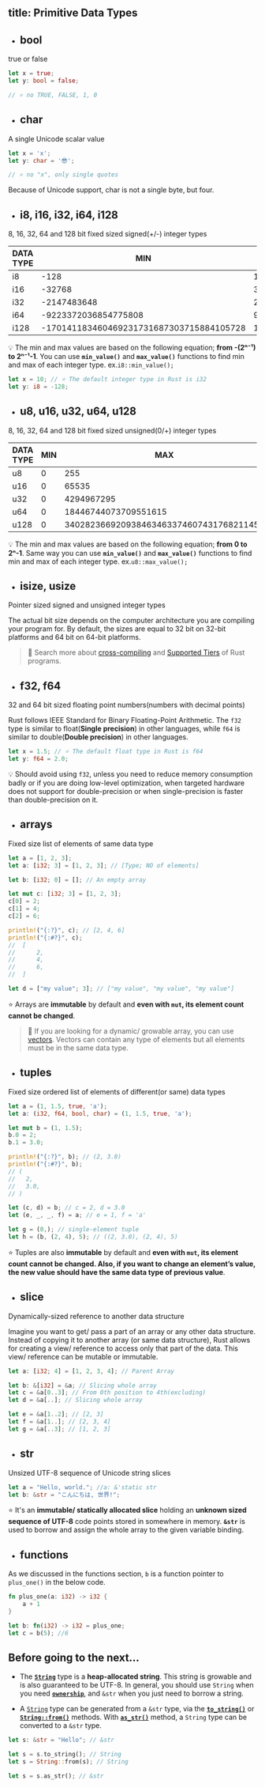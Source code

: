 title: Primitive Data Types
---

- ## bool
true or false

```rust
let x = true;
let y: bool = false;

// ⭐️ no TRUE, FALSE, 1, 0
```


- ## char
A single Unicode scalar value

```rust
let x = 'x';
let y: char = '😎';

// ⭐️ no "x", only single quotes
```
Because of Unicode support, char is not a single byte, but four.


- ## i8, i16, i32, i64, i128
8, 16, 32, 64 and 128 bit fixed sized signed(+/-) integer types

| DATA TYPE | MIN                                      | MAX                                     |
| --------- | ---------------------------------------- | --------------------------------------- |
| i8        | -128                                     | 127                                     |
| i16       | -32768                                   | 32767                                   |
| i32       | -2147483648                              | 2147483647                              |
| i64       | -9223372036854775808                     | 9223372036854775807                     |
| i128      | -170141183460469231731687303715884105728 | 170141183460469231731687303715884105727 |

💡 The min and max values are based on the following equation; **from -(2ⁿ⁻¹) to 2ⁿ⁻¹-1**. You can use **`min_value()`** and **`max_value()`** functions to find min and max of each integer type. ex.`i8::min_value();`

```rust
let x = 10; // ⭐️ The default integer type in Rust is i32
let y: i8 = -128;
```


- ## u8, u16, u32, u64, u128
8, 16, 32, 64 and 128 bit fixed sized unsigned(0/+) integer types

| DATA TYPE | MIN | MAX                                     |
| --------- | --- | --------------------------------------- |
| u8        | 0   | 255                                     |
| u16       | 0   | 65535                                   |
| u32       | 0   | 4294967295                              |
| u64       | 0   | 18446744073709551615                    |
| u128      | 0   | 340282366920938463463374607431768211455 |

💡 The min and max values are based on the following equation; **from 0 to 2ⁿ-1**. Same way you can use **`min_value()`** and **`max_value()`** functions to find min and max of each integer type. ex.`u8::max_value();`


- ## isize, usize
Pointer sized signed and unsigned integer types

The actual bit size depends on the computer architecture you are compiling your program for. By default, the sizes are equal to 32 bit on 32-bit platforms and 64 bit on 64-bit platforms.

> 🔎 Search more about [cross-compiling](https://github.com/rust-lang/rustup.rs#cross-compilation) and [Supported Tiers](https://forge.rust-lang.org/platform-support.html) of Rust programs.


- ## f32, f64
32 and 64 bit sized floating point numbers(numbers with decimal points)

Rust follows IEEE Standard for Binary Floating-Point Arithmetic. The `f32` type is similar to float(**Single precision**) in other languages, while `f64` is similar to double(**Double precision**) in other languages.

```rust
let x = 1.5; // ⭐️ The default float type in Rust is f64
let y: f64 = 2.0;
```

💡 Should avoid using `f32`, unless you need to reduce memory consumption badly or if you are doing low-level optimization, when targeted hardware does not support for double-precision or when single-precision is faster than double-precision on it.


- ## arrays
Fixed size list of elements of same data type

```rust
let a = [1, 2, 3];
let a: [i32; 3] = [1, 2, 3]; // [Type; NO of elements]

let b: [i32; 0] = []; // An empty array

let mut c: [i32; 3] = [1, 2, 3];
c[0] = 2;
c[1] = 4;
c[2] = 6;

println!("{:?}", c); // [2, 4, 6]
println!("{:#?}", c);
//  [
//      2,
//      4,
//      6,
//  ]

let d = ["my value"; 3]; // ["my value", "my value", "my value"]
```

⭐️ Arrays are **immutable** by default and **even with `mut`, its element count cannot be changed**.

> 🔎 If you are looking for a dynamic/ growable array, you can use [vectors](b1.vectors.html). Vectors can contain any type of elements but all elements must be in the same data type.


- ## tuples
Fixed size ordered list of elements of different(or same) data types

```rust
let a = (1, 1.5, true, 'a');
let a: (i32, f64, bool, char) = (1, 1.5, true, 'a');

let mut b = (1, 1.5);
b.0 = 2;
b.1 = 3.0;

println!("{:?}", b); // (2, 3.0)
println!("{:#?}", b);
// (
//   2,
//   3.0,
// )

let (c, d) = b; // c = 2, d = 3.0
let (e, _, _, f) = a; // e = 1, f = 'a'

let g = (0,); // single-element tuple
let h = (b, (2, 4), 5); // ((2, 3.0), (2, 4), 5)
```

⭐️ Tuples are also **immutable** by default and **even with `mut`, its element count cannot be changed. Also, if you want to change an element’s value, the new value should have the same data type of previous value**.


- ## slice
Dynamically-sized reference to another data structure

Imagine you want to get/ pass a part of an array or any other data structure. Instead of copying it to another array (or same data structure), Rust allows for creating a view/ reference to access only that part of the data. This view/ reference can be mutable or immutable.

```rust
let a: [i32; 4] = [1, 2, 3, 4]; // Parent Array

let b: &[i32] = &a; // Slicing whole array
let c = &a[0..3]; // From 0th position to 4th(excluding)
let d = &a[..]; // Slicing whole array

let e = &a[1..2]; // [2, 3]
let f = &a[1..]; // [2, 3, 4]
let g = &a[..3]; // [1, 2, 3]
```


- ## str
Unsized UTF-8 sequence of Unicode string slices

```rust
let a = "Hello, world."; //a: &'static str
let b: &str = "こんにちは, 世界!";
```

⭐️ It's an **immutable/ statically allocated slice** holding an **unknown sized sequence of UTF-8** code points stored in somewhere in memory. **`&str`** is used to borrow and assign the whole array to the given variable binding.


- ## functions
As we discussed in the functions section, `b` is a function pointer to `plus_one()` in the below code.

```rust
fn plus_one(a: i32) -> i32 {
    a + 1
}

let b: fn(i32) -> i32 = plus_one;
let c = b(5); //6
```


## Before going to the next...

- The [**`String`**](https://doc.rust-lang.org/std/string/struct.String.html) type is a **heap-allocated string**. This string is growable and is also guaranteed to be UTF-8. In general, you should use `String` when you need [**`ownership`**](/docs/c1.ownership.html), and `&str` when you just need to borrow a string.

- A [`String`](https://doc.rust-lang.org/std/string/struct.String.html) type can be generated from a `&str` type, via the **[`to_string()`](https://doc.rust-lang.org/std/string/trait.ToString.html)** or **[`String::from()`](https://doc.rust-lang.org/std/string/struct.String.html#method.from)** methods. With [**`as_str()`**]() method, a `String` type can be converted to a `&str` type.

```rust
let s: &str = "Hello"; // &str

let s = s.to_string(); // String
let s = String::from(s); // String

let s = s.as_str(); // &str
```
